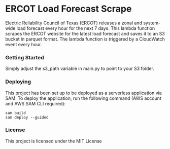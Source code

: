 # ERCOT Load Forecast Scrape
Electric Reliability Council of Texas (ERCOT) releases a zonal and system-wide load forecast every hour for the next 7 days. This lambda function scrapes the ERCOT website for the latest load forecast and saves it to an S3 bucket in parquet format. The lambda function is triggered by a CloudWatch event every hour.

### Getting Started
Simply adjust the s3_path variable in main.py to point to your S3 folder.

### Deploying
This project has been set up to be deployed as a serverless application via SAM. To deploy the application, run the following command (AWS account and AWS SAM CLI required):
```
sam build
sam deploy --guided
```

### License
This project is licensed under the MIT License
